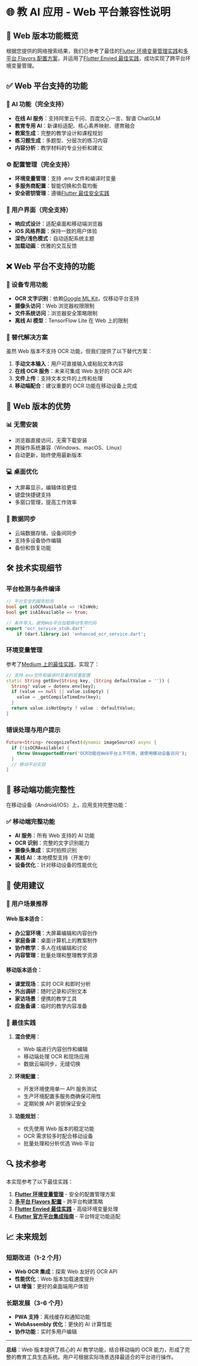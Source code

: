 # 🌐 教 AI 应用 - Web 平台兼容性说明

## 🎯 Web 版本功能概览

根据您提供的网络搜索结果，我们已参考了最佳的[Flutter 环境变量管理实践](https://medium.com/@nayanbabariya/set-up-environment-variables-in-flutter-for-secure-and-scalable-apps-7409ae0c383e)和[多平台 Flavors 配置方案](https://dasuja.medium.com/managing-environment-variables-and-flavors-in-flutter-a-guide-for-android-ios-d4df2aee9c97)，并运用了[Flutter Envied 最佳实践](https://www.dhiwise.com/post/flutter-envied-guide-to-managing-environment-variables)，成功实现了跨平台环境变量管理。

## ✅ Web 平台支持的功能

### 🤖 AI 功能（完全支持）

- **在线 AI 服务**：支持阿里云千问、百度文心一言、智谱 ChatGLM
- **教育专用 AI**：新课标适配、核心素养映射、德育融合
- **教案生成**：完整的教学设计和课程规划
- **练习题生成**：多题型、分层次的练习内容
- **内容分析**：教学材料的专业分析和建议

### ⚙️ 配置管理（完全支持）

- **环境变量管理**：支持 .env 文件和编译时变量
- **多服务商配置**：智能切换和负载均衡
- **安全密钥管理**：遵循[Flutter 最佳安全实践](https://docs.flutter.dev/platform-integration/ios/apple-frameworks)

### 🎨 用户界面（完全支持）

- **响应式设计**：适配桌面和移动端浏览器
- **iOS 风格界面**：保持一致的用户体验
- **深色/浅色模式**：自动适配系统主题
- **加载动画**：优雅的交互反馈

## ❌ Web 平台不支持的功能

### 📱 设备专用功能

- **OCR 文字识别**：依赖[Google ML Kit](https://docs.flutter.dev/platform-integration/ios/apple-frameworks)，仅移动平台支持
- **摄像头访问**：Web 浏览器权限限制
- **文件系统访问**：浏览器安全策略限制
- **离线 AI 模型**：TensorFlow Lite 在 Web 上的限制

### 🔄 替代解决方案

虽然 Web 版本不支持 OCR 功能，但我们提供了以下替代方案：

1. **手动文本输入**：用户可直接输入或粘贴文本内容
2. **在线 OCR 服务**：未来可集成 Web 友好的 OCR API
3. **文件上传**：支持文本文件的上传和处理
4. **移动端配合**：建议重要的 OCR 功能在移动设备上完成

## 🚀 Web 版本的优势

### 📊 无需安装

- 浏览器直接访问，无需下载安装
- 跨操作系统兼容（Windows、macOS、Linux）
- 自动更新，始终使用最新版本

### 💻 桌面优化

- 大屏幕显示，编辑体验更佳
- 键盘快捷键支持
- 多窗口管理，提高工作效率

### 🔄 数据同步

- 云端数据存储，设备间同步
- 支持多设备协作编辑
- 备份和恢复功能

## 🛠️ 技术实现细节

### 平台检测与条件编译

```dart
// 平台安全的服务检测
bool get isOCRAvailable => !kIsWeb;
bool get isAIAvailable => true;

// 条件导入，避免Web平台加载移动专用代码
export 'ocr_service_stub.dart'
    if (dart.library.io) 'enhanced_ocr_service.dart';
```

### 环境变量管理

参考了[Medium 上的最佳实践](https://medium.com/@nayanbabariya/set-up-environment-variables-in-flutter-for-secure-and-scalable-apps-7409ae0c383e)，实现了：

```dart
// 支持.env文件和编译时变量的双重配置
static String getEnv(String key, {String defaultValue = ''}) {
  String? value = dotenv.env[key];
  if (value == null || value.isEmpty) {
    value = _getCompileTimeEnv(key);
  }
  return value.isNotEmpty ? value : defaultValue;
}
```

### 错误处理与用户提示

```dart
Future<String> recognizeText(dynamic imageSource) async {
  if (!isOCRAvailable) {
    throw UnsupportedError('OCR功能在Web平台上不可用，请使用移动设备访问');
  }
  // 移动平台实现
}
```

## 📱 移动端功能完整性

在移动设备（Android/iOS）上，应用支持完整功能：

### ✅ 移动端完整功能

- **AI 服务**：所有 Web 支持的 AI 功能
- **OCR 识别**：完整的文字识别能力
- **摄像头集成**：实时拍照识别
- **离线 AI**：本地模型支持（开发中）
- **设备优化**：针对移动设备的性能优化

## 🎯 使用建议

### 👥 用户场景推荐

#### Web 版本适合：

- **办公室环境**：大屏幕编辑和内容创作
- **家庭备课**：桌面计算机上的教案制作
- **协作教学**：多人在线编辑和讨论
- **内容管理**：批量处理和整理教学资源

#### 移动版本适合：

- **课堂现场**：实时 OCR 和即时分析
- **外出调研**：随时记录和识别文本
- **家访场景**：便携的教学工具
- **应急备课**：临时的教学内容准备

### 🔧 最佳实践

1. **混合使用**：

   - Web 端进行内容创作和编辑
   - 移动端处理 OCR 和现场应用
   - 数据云端同步，无缝切换

2. **环境配置**：

   - 开发环境使用单一 API 服务测试
   - 生产环境配置多服务商确保可用性
   - 定期轮换 API 密钥保证安全

3. **功能规划**：
   - 优先使用 Web 版本的稳定功能
   - OCR 需求较多时配合移动设备
   - 批量处理和分析优选 Web 平台

## 🔍 技术参考

本实现参考了以下最佳实践：

1. [**Flutter 环境变量管理**](https://medium.com/@nayanbabariya/set-up-environment-variables-in-flutter-for-secure-and-scalable-apps-7409ae0c383e) - 安全的配置管理方案
2. [**多平台 Flavors 配置**](https://dasuja.medium.com/managing-environment-variables-and-flavors-in-flutter-a-guide-for-android-ios-d4df2aee9c97) - 跨平台构建策略
3. [**Flutter Envied 最佳实践**](https://www.dhiwise.com/post/flutter-envied-guide-to-managing-environment-variables) - 高级环境变量处理
4. [**Flutter 官方平台集成指南**](https://docs.flutter.dev/platform-integration/ios/apple-frameworks) - 平台特定功能适配

## 📈 未来规划

### 短期改进（1-2 个月）

- **Web OCR 集成**：探索 Web 友好的 OCR API
- **性能优化**：Web 版本加载速度提升
- **UI 增强**：更好的桌面端用户体验

### 长期发展（3-6 个月）

- **PWA 支持**：离线缓存和通知功能
- **WebAssembly 优化**：更快的 AI 计算性能
- **协作功能**：实时多用户编辑

---

**总结**：Web 版本提供了核心的 AI 教学功能，结合移动端的 OCR 能力，形成了完整的教育工具生态系统。用户可根据实际场景选择最适合的平台进行操作。
